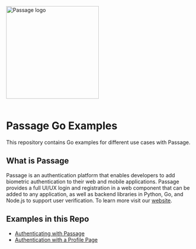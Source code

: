 <img src="https://storage.googleapis.com/passage-docs/passage-logo-gradient.png" alt="Passage logo" style="width:250px;"/>
<br/><br/>

# Passage Go Examples

This repository contains Go examples for different use cases with Passage.

## What is Passage
Passage is an authentication platform that enables developers to add biometric authentication to their web and mobile applications. Passage provides a full UI/UX login and registration in a web component that can be added to any application, as well as backend libraries in Python, Go, and Node.js to support user verification. To learn more visit our [website](https://passage.id).

## Examples in this Repo
* [Authenticating with Passage](01-Login/)
* [Authentication with a Profile Page](02-Login-With-Profile/)
